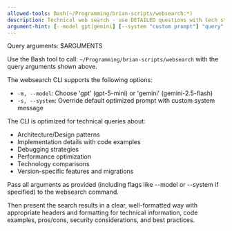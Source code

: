 ```yaml
---
allowed-tools: Bash(~/Programming/brian-scripts/websearch:*)
description: Technical web search - use DETAILED questions with tech stack context (e.g., "How to implement OAuth2 in Node.js?" not "OAuth2"). Best for architecture, implementation, debugging, comparisons, best practices
argument-hint: [--model gpt|gemini] [--system "custom prompt"] "query"
---
```


Query arguments: $ARGUMENTS

Use the Bash tool to call: `~/Programming/brian-scripts/websearch` with the query arguments shown above.

The websearch CLI supports the following options:
- `-m, --model`: Choose 'gpt' (gpt-5-mini) or 'gemini' (gemini-2.5-flash)
- `-s, --system`: Override default optimized prompt with custom system message

The CLI is optimized for technical queries about:
- Architecture/Design patterns
- Implementation details with code examples
- Debugging strategies
- Performance optimization
- Technology comparisons
- Version-specific features and migrations

Pass all arguments as provided (including flags like --model or --system if specified) to the websearch command.

Then present the search results in a clear, well-formatted way with appropriate headers and formatting for technical information, code examples, pros/cons, security considerations, and best practices.
